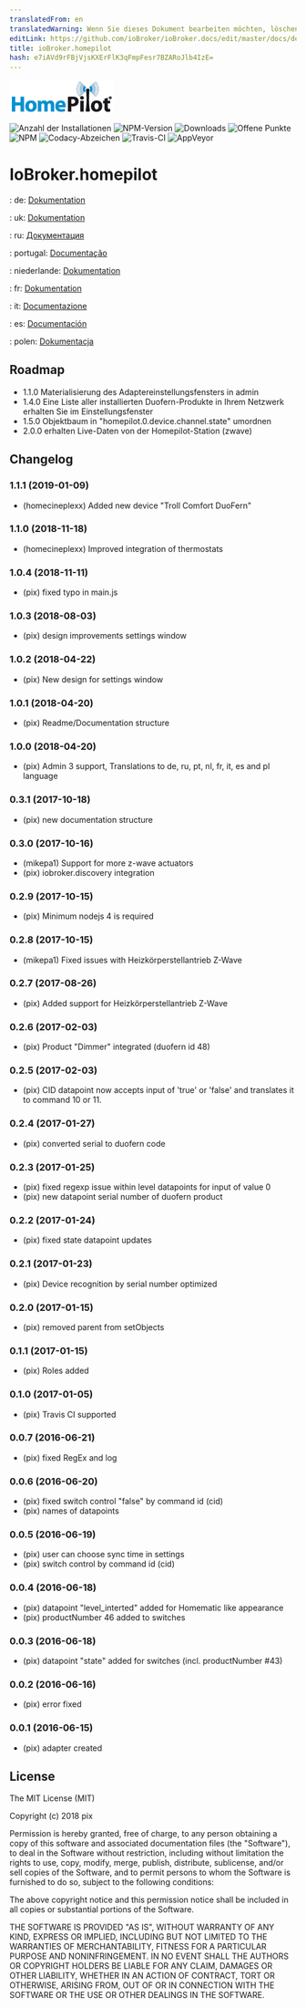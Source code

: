 ```yaml
---
translatedFrom: en
translatedWarning: Wenn Sie dieses Dokument bearbeiten möchten, löschen Sie bitte das Feld "translationsFrom". Andernfalls wird dieses Dokument automatisch erneut übersetzt
editLink: https://github.com/ioBroker/ioBroker.docs/edit/master/docs/de/adapterref/iobroker.homepilot/README.md
title: ioBroker.homepilot
hash: e7iAVd9rFBjVjsKXErFlK3qFmpFesr7BZARoJlb4IzE=
---
```

![Logo](../../../en/adapterref/iobroker.homepilot/admin/homepilot.png)

![Anzahl der Installationen](http://iobroker.live/badges/homepilot-stable.svg)
![NPM-Version](http://img.shields.io/npm/v/iobroker.homepilot.svg)
![Downloads](https://img.shields.io/npm/dm/iobroker.homepilot.svg)
![Offene Punkte](http://githubbadges.herokuapp.com/Pix---/ioBroker.homepilot/issues.svg)
![NPM](https://nodei.co/npm/iobroker.homepilot.png?downloads=true)
![Codacy-Abzeichen](https://api.codacy.com/project/badge/Grade/41e0e541711c47b996f11a2439a6663c)
![Travis-CI](http://img.shields.io/travis/Pix---/ioBroker.homepilot/master.svg)
![AppVeyor](https://ci.appveyor.com/api/projects/status/github/Pix---/ioBroker.homepilot?branch=master&svg=true)

# IoBroker.homepilot
: de: [Dokumentation](/docs/de/doc_homepilot_de.md)

: uk: [Dokumentation](/docs/en/doc_homepilot_en.md)

: ru: [Документация](/docs/en/doc_homepilot_en.md)

: portugal: [Documentação](/docs/en/doc_homepilot_en.md)

: niederlande: [Dokumentation](/docs/en/doc_homepilot_en.md)

: fr: [Dokumentation](/docs/en/doc_homepilot_en.md)

: it: [Documentazione](/docs/en/doc_homepilot_en.md)

: es: [Documentación](/docs/en/doc_homepilot_en.md)

: polen: [Dokumentacja](/docs/en/doc_homepilot_en.md)

## Roadmap
* 1.1.0 Materialisierung des Adaptereinstellungsfensters in admin
* 1.4.0 Eine Liste aller installierten Duofern-Produkte in Ihrem Netzwerk erhalten Sie im Einstellungsfenster
* 1.5.0 Objektbaum in "homepilot.0.device.channel.state" umordnen
* 2.0.0 erhalten Live-Daten von der Homepilot-Station (zwave)

## Changelog
### 1.1.1 (2019-01-09)
+ (homecineplexx) Added new device "Troll Comfort DuoFern"

### 1.1.0 (2018-11-18)
+ (homecineplexx) Improved integration of thermostats

### 1.0.4 (2018-11-11)
+ (pix) fixed typo in main.js

### 1.0.3 (2018-08-03)
+ (pix) design improvements settings window

### 1.0.2 (2018-04-22)
+ (pix) New design for settings window

### 1.0.1 (2018-04-20)
+ (pix) Readme/Documentation structure

### 1.0.0 (2018-04-20)
+ (pix) Admin 3 support, Translations to de, ru, pt, nl, fr, it, es and pl language

### 0.3.1 (2017-10-18)
+ (pix) new documentation structure

### 0.3.0 (2017-10-16)
+ (mikepa1) Support for more z-wave actuators
+ (pix) iobroker.discovery integration

### 0.2.9 (2017-10-15)
+ (pix) Minimum nodejs 4 is required

### 0.2.8 (2017-10-15)
+ (mikepa1) Fixed issues with Heizkörperstellantrieb Z-Wave

### 0.2.7 (2017-08-26)
+ (pix) Added support for Heizkörperstellantrieb Z-Wave

### 0.2.6 (2017-02-03)
+ (pix) Product "Dimmer" integrated (duofern id 48)

### 0.2.5 (2017-02-03)
+ (pix) CID datapoint now accepts input of 'true' or 'false' and translates it to command 10 or 11.

### 0.2.4 (2017-01-27)
* (pix) converted serial to duofern code

### 0.2.3 (2017-01-25)
* (pix) fixed regexp issue within level datapoints for input of value 0
* (pix) new datapoint serial number of duofern product

### 0.2.2 (2017-01-24)
* (pix) fixed state datapoint updates

### 0.2.1 (2017-01-23)
* (pix) Device recognition by serial number optimized

### 0.2.0 (2017-01-15)
* (pix) removed parent from setObjects

### 0.1.1 (2017-01-15)
* (pix) Roles added

### 0.1.0 (2017-01-05)
* (pix) Travis CI supported

### 0.0.7 (2016-06-21)
* (pix) fixed RegEx and log

### 0.0.6 (2016-06-20)
* (pix) fixed switch control "false" by command id (cid)
* (pix) names of datapoints

### 0.0.5 (2016-06-19)
* (pix) user can choose sync time in settings
* (pix) switch control by command id (cid)

### 0.0.4 (2016-06-18)
* (pix) datapoint "level_interted" added for Homematic like appearance
* (pix) productNumber 46 added to switches

### 0.0.3 (2016-06-18)
* (pix) datapoint "state" added for switches (incl. productNumber #43)

### 0.0.2 (2016-06-16)
* (pix) error fixed

### 0.0.1 (2016-06-15)
* (pix) adapter created

## License

The MIT License (MIT)

Copyright (c) 2018 pix

Permission is hereby granted, free of charge, to any person obtaining a copy
of this software and associated documentation files (the "Software"), to deal
in the Software without restriction, including without limitation the rights
to use, copy, modify, merge, publish, distribute, sublicense, and/or sell
copies of the Software, and to permit persons to whom the Software is
furnished to do so, subject to the following conditions:

The above copyright notice and this permission notice shall be included in all
copies or substantial portions of the Software.

THE SOFTWARE IS PROVIDED "AS IS", WITHOUT WARRANTY OF ANY KIND, EXPRESS OR
IMPLIED, INCLUDING BUT NOT LIMITED TO THE WARRANTIES OF MERCHANTABILITY,
FITNESS FOR A PARTICULAR PURPOSE AND NONINFRINGEMENT. IN NO EVENT SHALL THE
AUTHORS OR COPYRIGHT HOLDERS BE LIABLE FOR ANY CLAIM, DAMAGES OR OTHER
LIABILITY, WHETHER IN AN ACTION OF CONTRACT, TORT OR OTHERWISE, ARISING FROM,
OUT OF OR IN CONNECTION WITH THE SOFTWARE OR THE USE OR OTHER DEALINGS IN THE
SOFTWARE.